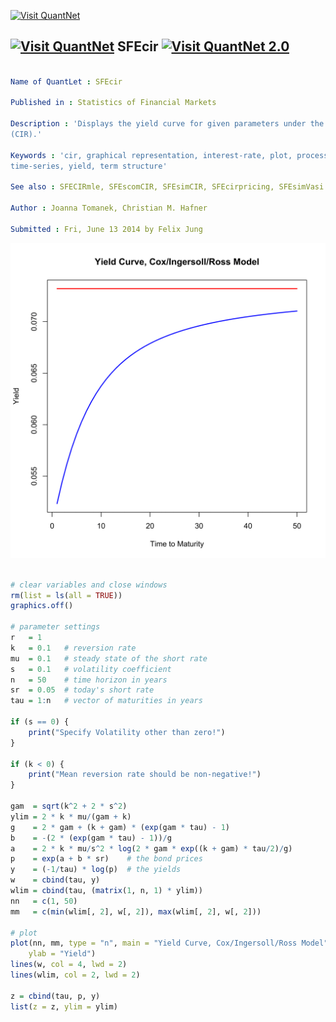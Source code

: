 
[<img src="https://github.com/QuantLet/Styleguide-and-Validation-procedure/blob/master/pictures/banner.png" alt="Visit QuantNet">](http://quantlet.de/index.php?p=info)

## [<img src="https://github.com/QuantLet/Styleguide-and-Validation-procedure/blob/master/pictures/qloqo.png" alt="Visit QuantNet">](http://quantlet.de/) **SFEcir** [<img src="https://github.com/QuantLet/Styleguide-and-Validation-procedure/blob/master/pictures/QN2.png" width="60" alt="Visit QuantNet 2.0">](http://quantlet.de/d3/ia)

```yaml

Name of QuantLet : SFEcir

Published in : Statistics of Financial Markets

Description : 'Displays the yield curve for given parameters under the model of Cox-Ingersoll-Ross
(CIR).'

Keywords : 'cir, graphical representation, interest-rate, plot, process, short-rate, simulation,
time-series, yield, term structure'

See also : SFECIRmle, SFEscomCIR, SFEsimCIR, SFEcirpricing, SFEsimVasi

Author : Joanna Tomanek, Christian M. Hafner

Submitted : Fri, June 13 2014 by Felix Jung

```

![Picture1](SFEcir-1.png)


```r

# clear variables and close windows
rm(list = ls(all = TRUE))
graphics.off()

# parameter settings
r   = 1
k   = 0.1   # reversion rate
mu  = 0.1   # steady state of the short rate
s   = 0.1   # volatility coefficient
n   = 50    # time horizon in years
sr  = 0.05  # today's short rate
tau = 1:n   # vector of maturities in years

if (s == 0) {
    print("Specify Volatility other than zero!")
}

if (k < 0) {
    print("Mean reversion rate should be non-negative!")
}

gam  = sqrt(k^2 + 2 * s^2)
ylim = 2 * k * mu/(gam + k)
g    = 2 * gam + (k + gam) * (exp(gam * tau) - 1)
b    = -(2 * (exp(gam * tau) - 1))/g
a    = 2 * k * mu/s^2 * log(2 * gam * exp((k + gam) * tau/2)/g)
p    = exp(a + b * sr)    # the bond prices
y    = (-1/tau) * log(p)  # the yields
w    = cbind(tau, y)
wlim = cbind(tau, (matrix(1, n, 1) * ylim))
nn   = c(1, 50)
mm   = c(min(wlim[, 2], w[, 2]), max(wlim[, 2], w[, 2]))

# plot
plot(nn, mm, type = "n", main = "Yield Curve, Cox/Ingersoll/Ross Model", xlab = "Time to Maturity", 
    ylab = "Yield")
lines(w, col = 4, lwd = 2)
lines(wlim, col = 2, lwd = 2)

z = cbind(tau, p, y)
list(z = z, ylim = ylim)
```
